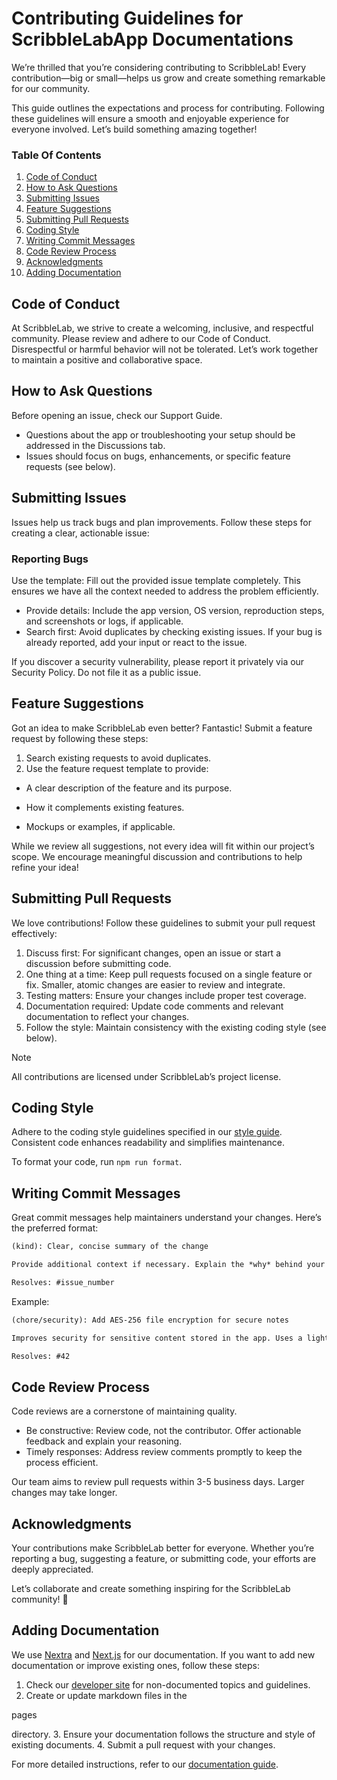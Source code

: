 <!-- Contributing Guidelines Text [START] -->
<!-- Copyright (c) 2024 - ScribbleLabApp LLC -->

# Contributing Guidelines for ScribbleLabApp Documentations

We’re thrilled that you’re considering contributing to ScribbleLab! Every contribution—big or small—helps us grow and create something remarkable for our community.

This guide outlines the expectations and process for contributing. Following these guidelines will ensure a smooth and enjoyable experience for everyone involved. Let’s build something amazing together!

### Table Of Contents

1.	[Code of Conduct](#code-of-conduct)
2.	[How to Ask Questions](#how-to-ask-questions)
3.	[Submitting Issues](#submitting-issues)
4.	[Feature Suggestions](#feature-suggestions)
5.	[Submitting Pull Requests](#submitting-pull-requests)
6.	[Coding Style](#coding-style)
7.	[Writing Commit Messages](#writing-commit-messages)
8.	[Code Review Process](#code-review-process)
9.	[Acknowledgments](#acknowledgments)
10. [Adding Documentation](#adding-documentation)

## Code of Conduct

At ScribbleLab, we strive to create a welcoming, inclusive, and respectful community. Please review and adhere to our Code of Conduct. Disrespectful or harmful behavior will not be tolerated. Let’s work together to maintain a positive and collaborative space.

## How to Ask Questions

Before opening an issue, check our Support Guide.
- Questions about the app or troubleshooting your setup should be addressed in the Discussions tab.
- Issues should focus on bugs, enhancements, or specific feature requests (see below).

## Submitting Issues

Issues help us track bugs and plan improvements. Follow these steps for creating a clear, actionable issue:

### Reporting Bugs

Use the template: Fill out the provided issue template completely. This ensures we have all the context needed to address the problem efficiently.

- Provide details: Include the app version, OS version, reproduction steps, and screenshots or logs, if applicable.
- Search first: Avoid duplicates by checking existing issues. If your bug is already reported, add your input or react to the issue.

If you discover a security vulnerability, please report it privately via our Security Policy. Do not file it as a public issue.

## Feature Suggestions

Got an idea to make ScribbleLab even better? Fantastic! Submit a feature request by following these steps:

1. Search existing requests to avoid duplicates.
2.	Use the feature request template to provide:

  - A clear description of the feature and its purpose.

  - How it complements existing features.

  - Mockups or examples, if applicable.

While we review all suggestions, not every idea will fit within our project’s scope. We encourage meaningful discussion and contributions to help refine your idea!

## Submitting Pull Requests

We love contributions! Follow these guidelines to submit your pull request effectively:

1.	Discuss first: For significant changes, open an issue or start a discussion before submitting code.
2.	One thing at a time: Keep pull requests focused on a single feature or fix. Smaller, atomic changes are easier to review and integrate.
3.	Testing matters: Ensure your changes include proper test coverage.
4.	Documentation required: Update code comments and relevant documentation to reflect your changes.
5.	Follow the style: Maintain consistency with the existing coding style (see below).

> [!Note]
> All contributions are licensed under ScribbleLab’s project license.

## Coding Style

Adhere to the coding style guidelines specified in our [style guide](). Consistent code enhances readability and simplifies maintenance.

To format your code, run `npm run format`.

## Writing Commit Messages

Great commit messages help maintainers understand your changes.
Here’s the preferred format:

```md
(kind): Clear, concise summary of the change

Provide additional context if necessary. Explain the *why* behind your changes, not just the *what*. Reference related issues when applicable.

Resolves: #issue_number
```

Example:

```md
(chore/security): Add AES-256 file encryption for secure notes

Improves security for sensitive content stored in the app. Uses a lightweight C library to ensure fast performance.

Resolves: #42
```

## Code Review Process

Code reviews are a cornerstone of maintaining quality.
- Be constructive: Review code, not the contributor. Offer actionable feedback and explain your reasoning.
- Timely responses: Address review comments promptly to keep the process efficient.

Our team aims to review pull requests within 3-5 business days. Larger changes may take longer.

## Acknowledgments

Your contributions make ScribbleLab better for everyone. Whether you’re reporting a bug, suggesting a feature, or submitting code, your efforts are deeply appreciated.

Let’s collaborate and create something inspiring for the ScribbleLab community! 🚀

## Adding Documentation

We use [Nextra](https://nextra.vercel.app/) and [Next.js](https://nextjs.org/) for our documentation. If you want to add new documentation or improve existing ones, follow these steps:

1. Check our [developer site]() for non-documented topics and guidelines.
2. Create or update markdown files in the 

pages

 directory.
3. Ensure your documentation follows the structure and style of existing documents.
4. Submit a pull request with your changes.

For more detailed instructions, refer to our [documentation guide]().

<!-- Contributing Guidelines Text [END] -->